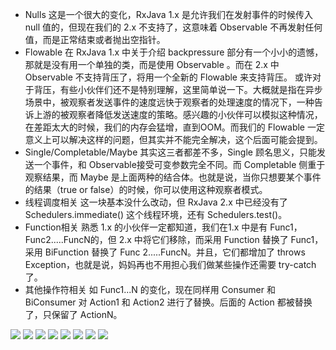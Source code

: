 
- Nulls
这是一个很大的变化，RxJava 1.x 是允许我们在发射事件的时候传入 null 值的，但现在我们的 2.x 不支持了，这意味着 Observable<Void> 不再发射任何值，而是正常结束或者抛出空指针。
- Flowable
在 RxJava 1.x 中关于介绍 backpressure 部分有一个小小的遗憾，那就是没有用一个单独的类，而是使用 Observable 。而在 2.x 中 Observable 不支持背压了，将用一个全新的 Flowable 来支持背压。
或许对于背压，有些小伙伴们还不是特别理解，这里简单说一下。大概就是指在异步场景中，被观察者发送事件的速度远快于观察者的处理速度的情况下，一种告诉上游的被观察者降低发送速度的策略。感兴趣的小伙伴可以模拟这种情况，在差距太大的时候，我们的内存会猛增，直到OOM。而我们的 Flowable 一定意义上可以解决这样的问题，但其实并不能完全解决，这个后面可能会提到。
- Single/Completable/Maybe
其实这三者都差不多，Single 顾名思义，只能发送一个事件，和 Observable接受可变参数完全不同。而 Completable 侧重于观察结果，而 Maybe 是上面两种的结合体。也就是说，当你只想要某个事件的结果（true or false）的时候，你可以使用这种观察者模式。
- 线程调度相关
这一块基本没什么改动，但 RxJava 2.x 中已经没有了 Schedulers.immediate() 这个线程环境，还有 Schedulers.test()。
- Function相关
熟悉 1.x 的小伙伴一定都知道，我们在1.x 中是有 Func1，Func2.....FuncN的，但 2.x 中将它们移除，而采用 Function 替换了 Func1，采用 BiFunction 替换了 Func 2.....FuncN。并且，它们都增加了 throws Exception，也就是说，妈妈再也不用担心我们做某些操作还需要 try-catch 了。
- 其他操作符相关
如 Func1...N 的变化，现在同样用 Consumer 和 BiConsumer 对 Action1 和 Action2 进行了替换。后面的 Action 都被替换了，只保留了 ActionN。

![](https://upload-images.jianshu.io/upload_images/3994917-14f7e368b8e0596b.png?imageMogr2/auto-orient/strip%7CimageView2/2/w/700)
![](https://upload-images.jianshu.io/upload_images/3994917-b447bbabccff5506.png?imageMogr2/auto-orient/strip%7CimageView2/2/w/700)
![](https://upload-images.jianshu.io/upload_images/3994917-9863b5f713ac86d5.png?imageMogr2/auto-orient/strip%7CimageView2/2/w/700)
![](https://upload-images.jianshu.io/upload_images/3994917-28ce3ee8a0ccdcf5.png?imageMogr2/auto-orient/strip%7CimageView2/2/w/700)
![](https://upload-images.jianshu.io/upload_images/3994917-548c743caff7c3e5.png?imageMogr2/auto-orient/strip%7CimageView2/2/w/700)
![](https://upload-images.jianshu.io/upload_images/3994917-f20109ef808f04dd.png?imageMogr2/auto-orient/strip%7CimageView2/2/w/700)
![](https://upload-images.jianshu.io/upload_images/3994917-93f5aee82d8fc8fa.png?imageMogr2/auto-orient/strip%7CimageView2/2/w/700)
![](https://upload-images.jianshu.io/upload_images/3994917-4e8d8b566c245606.png?imageMogr2/auto-orient/strip%7CimageView2/2/w/700)

